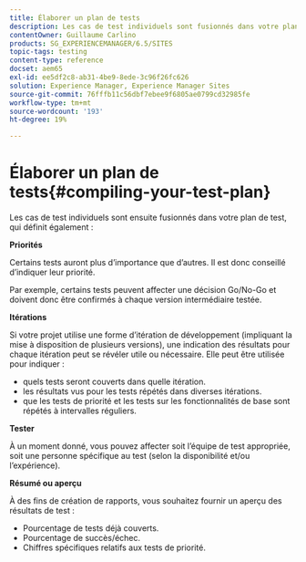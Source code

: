 ```yaml
---
title: Élaborer un plan de tests
description: Les cas de test individuels sont fusionnés dans votre plan de test.
contentOwner: Guillaume Carlino
products: SG_EXPERIENCEMANAGER/6.5/SITES
topic-tags: testing
content-type: reference
docset: aem65
exl-id: ee5df2c8-ab31-4be9-8ede-3c96f26fc626
solution: Experience Manager, Experience Manager Sites
source-git-commit: 76fffb11c56dbf7ebee9f6805ae0799cd32985fe
workflow-type: tm+mt
source-wordcount: '193'
ht-degree: 19%

---
```


# Élaborer un plan de tests{#compiling-your-test-plan}

Les cas de test individuels sont ensuite fusionnés dans votre plan de test, qui définit également :

**Priorités**

Certains tests auront plus d’importance que d’autres. Il est donc conseillé d’indiquer leur priorité.

Par exemple, certains tests peuvent affecter une décision Go/No-Go et doivent donc être confirmés à chaque version intermédiaire testée.

**Itérations**

Si votre projet utilise une forme d’itération de développement (impliquant la mise à disposition de plusieurs versions), une indication des résultats pour chaque itération peut se révéler utile ou nécessaire. Elle peut être utilisée pour indiquer :

* quels tests seront couverts dans quelle itération.
* les résultats vus pour les tests répétés dans diverses itérations.
* que les tests de priorité et les tests sur les fonctionnalités de base sont répétés à intervalles réguliers.

**Tester**

À un moment donné, vous pouvez affecter soit l’équipe de test appropriée, soit une personne spécifique au test (selon la disponibilité et/ou l’expérience).

**Résumé ou aperçu**

À des fins de création de rapports, vous souhaitez fournir un aperçu des résultats de test :

* Pourcentage de tests déjà couverts.
* Pourcentage de succès/échec.
* Chiffres spécifiques relatifs aux tests de priorité.
